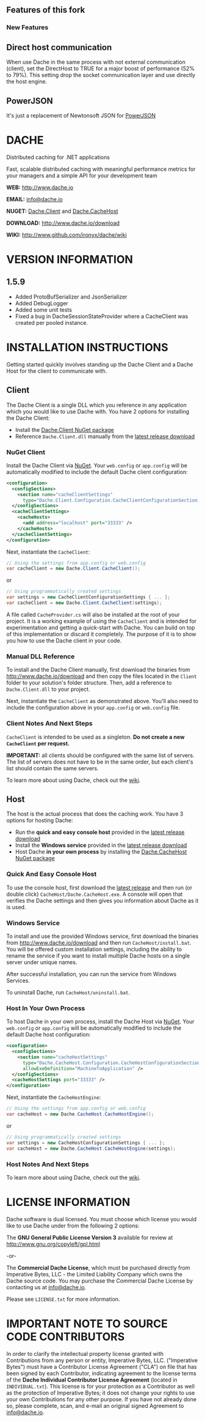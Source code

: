 Features of this fork
---------------

### New Features
## Direct host communication
When use Dache in the same process with not external communication (client), set the DirectHost to TRUE for a major boost of performance (52% to 79%). This setting drop the socket communication layer and use directly the host engine.

## PowerJSON
It's just a replacement of Newtonsoft JSON for [PowerJSON](http://github.com/wmjordan/PowerJSON)

# DACHE

Distributed caching for .NET applications 

Fast, scalable distributed caching with meaningful performance metrics for your managers and a simple API for your development team

**WEB:**   http://www.dache.io

**EMAIL:** [info@dache.io](mailto:info@dache.io)

**NUGET:** [Dache.Client](http://www.nuget.org/packages/Dache.Client) and [Dache.CacheHost](http://www.nuget.org/packages/Dache.CacheHost)

**DOWNLOAD:** http://www.dache.io/download

**WIKI:** http://www.github.com/ironyx/dache/wiki

# VERSION INFORMATION

## 1.5.9

- Added ProtoBufSerializer and JsonSerializer
- Added DebugLogger
- Added some unit tests
- Fixed a bug in DacheSessionStateProvider where a CacheClient was created per pooled instance.

# INSTALLATION INSTRUCTIONS

Getting started quickly involves standing up the Dache Client and a Dache Host for the client to communicate with.

## Client

The Dache Client is a single DLL which you reference in any application which you would like to use Dache with. You have 2 options for installing the Dache Client:

- Install the [Dache.Client NuGet package](http://www.nuget.org/packages/Dache.Client)
- Reference `Dache.Client.dll` manually from the [latest release download](http://www.dache.io/download)

### NuGet Client

Install the Dache Client via [NuGet](http://www.nuget.org/packages/Dache.CacheHost). Your `web.config` or `app.config` will be automatically modified to include the default Dache client configuration:

```xml
<configuration>
  <configSections>
    <section name="cacheClientSettings"
      type="Dache.Client.Configuration.CacheClientConfigurationSection, Dache.Client"/>
  </configSections>
  <cacheClientSettings>
    <cacheHosts>
      <add address="localhost" port="33333" />
    </cacheHosts>
  </cacheClientSettings>
</configuration>
```

Next, instantiate the `CacheClient`:

```csharp
// Using the settings from app.config or web.config
var cacheClient = new Dache.Client.CacheClient();
```

or

```csharp
// Using programmatically created settings
var settings = new CacheClientConfigurationSettings { ... };
var cacheClient = new Dache.Client.CacheClient(settings);
```

A file called `CacheProvider.cs` will also be installed at the root of your project. It is a working example of using the `CacheClient` and is intended for experimentation and getting a quick-start with Dache. You can build on top of this implementation or discard it completely. The purpose of it is to show you how to use the Dache client in your code.

### Manual DLL Reference

To install and the Dache Client manually, first download the binaries from http://www.dache.io/download and then copy the files located in the `Client` folder to your solution's folder structure. Then, add a reference to `Dache.Client.dll` to your project.

Next, instantiate the `CacheClient` as demonstrated above. You'll also need to include the configuration above in your `app.config` or `web.config` file.

### Client Notes And Next Steps

`CacheClient` is intended to be used as a singleton. **Do not create a new `CacheClient` per request.**

**IMPORTANT:** all clients should be configured with the same list of servers. The list of servers does not have to be in the same order, but each client's list should contain the same servers.

To learn more about using Dache, check out the [wiki](https://github.com/ironyx/dache/wiki).

## Host

The host is the actual process that does the caching work. You have 3 options for hosting Dache:

- Run the **quick and easy console host** provided in the [latest release download](http://www.dache.io/download)
- Install the **Windows service** provided in the [latest release download](http://www.dache.io/download)
- Host Dache **in your own process** by installing the [Dache.CacheHost NuGet package](http://www.nuget.org/packages/Dache.CacheHost)

### Quick And Easy Console Host

To use the console host, first download the [latest release](http://www.dache.io/download) and then run (or double click) `CacheHost/Dache.CacheHost.exe`. A console will open that verifies the Dache settings and then gives you information about Dache as it is used.

### Windows Service

To install and use the provided Windows service, first download the binaries from http://www.dache.io/download and then run `CacheHost/install.bat`. You will be offered custom installation settings, including the ability to rename the service if you want to install multiple Dache hosts on a single server under unique names.

After successful installation, you can run the service from Windows Services.

To uninstall Dache, run `CacheHost/uninstall.bat`.

### Host In Your Own Process

To host Dache in your own process, install the Dache Host via [NuGet](http://www.nuget.org/packages/Dache.CacheHost). Your `web.config` or `app.config` will be automatically modified to include the default Dache host configuration:

```xml
<configuration>
  <configSections>
    <section name="cacheHostSettings"
      type="Dache.CacheHost.Configuration.CacheHostConfigurationSection, Dache.CacheHost"
      allowExeDefinition="MachineToApplication" />
  </configSections>
  <cacheHostSettings port="33333" />
</configuration>
```

Next, instantiate the `CacheHostEngine`:

```csharp
// Using the settings from app.config or web.config
var cacheHost = new Dache.CacheHost.CacheHostEngine();
```

or

```csharp
// Using programmatically created settings
var settings = new CacheHostConfigurationSettings { ... };
var cacheHost = new Dache.CacheHost.CacheHostEngine(settings);
```

### Host Notes And Next Steps

To learn more about using Dache, check out the [wiki](https://github.com/ironyx/dache/wiki).

# LICENSE INFORMATION

Dache software is dual licensed. You must choose which license you 
would like to use Dache under from the following 2 options:

The **GNU General Public License Version 3** available for review 
at http://www.gnu.org/copyleft/gpl.html

-or-

The **Commercial Dache License**, which must be purchased directly 
from Imperative Bytes, LLC - the Limited Liability Company which 
owns the Dache source code. You may purchase the Commercial Dache 
License by contacting us at [info@dache.io](mailto:info@dache.io).

Please see `LICENSE.txt` for more information.

# IMPORTANT NOTE TO SOURCE CODE CONTRIBUTORS

In order to clarify the intellectual property license granted with Contributions from any person or entity, Imperative Bytes, LLC. 
("Imperative Bytes") must have a Contributor License Agreement ("CLA") on file that has been signed by each Contributor, indicating 
agreement to the license terms of the **Dache Individual Contributor License Agreement** (located in `INDIVIDUAL.txt`). This license 
is for your protection as a Contributor as well as the protection of Imperative Bytes; it does not change your rights to use your own 
Contributions for any other purpose. If you have not already done so, please complete, scan, and e-mail an original signed Agreement 
to [info@dache.io](mailto:info@dache.io).
